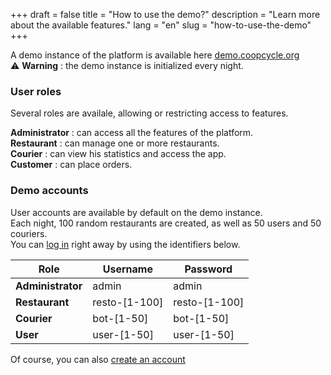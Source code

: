 +++
draft = false
title = "How to use the demo?"
description = "Learn more about the available features."
lang = "en"
slug = "how-to-use-the-demo"
+++

A demo instance of the platform is available here [demo.coopcycle.org](demo.coopcycle.org)
<br>
⚠️ **Warning** : the demo instance is initialized every night.

### User roles

Several roles are availale, allowing or restricting access to features.

**Administrator** : can access all the features of the platform.
<br>
**Restaurant** : can manage one or more restaurants.
<br>
**Courier** : can view his statistics and access the app.
<br>
**Customer** : can place orders.

### Demo accounts

User accounts are available by default on the demo instance.
<br>
Each night, 100 random restaurants are created, as well as 50 users and 50 couriers.
<br>
You can [log in](https://demo.coopcycle.org/login/) right away by using the identifiers below.

<table class="table">
  <thead>
    <th>Role</th>
    <th>Username</th>
    <th>Password</th>
  </thead>
  <tbody>
    <tr>
      <td><strong>Administrator</strong></td>
      <td>admin</td>
      <td>admin</td>
    </tr>
    <tr>
      <td><strong>Restaurant</strong></td>
      <td>resto-[1-100]</td>
      <td>resto-[1-100]</td>
    </tr>
    <tr>
      <td><strong>Courier</strong></td>
      <td>bot-[1-50]</td>
      <td>bot-[1-50]</td>
    </tr>
    <tr>
      <td><strong>User</strong></td>
      <td>user-[1-50]</td>
      <td>user-[1-50]</td>
    </tr>
  </tbody>
</table>

Of course, you can also [create an account](https://demo.coopcycle.org/register/)